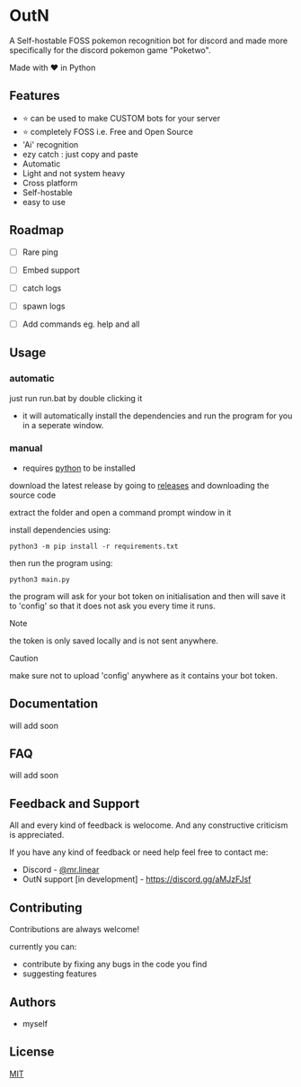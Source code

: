 
# OutN 

A Self-hostable FOSS pokemon recognition bot for discord and made more specifically for the discord pokemon game "Poketwo".

Made with ❤️ in Python


## Features
- ⭐ can be used to make CUSTOM bots for your server
- ⭐ completely FOSS i.e. Free and Open Source
- 'Ai' recognition
- ezy catch : just copy and paste
- Automatic
- Light and not system heavy
- Cross platform
- Self-hostable
- easy to use



## Roadmap

- [ ] Rare ping
- [ ] Embed support
- [ ] catch logs
- [ ] spawn logs
- [ ] Add commands eg. help and all




## Usage

### automatic

just run run.bat by double clicking it
- it will automatically install the dependencies and run the program for you in a seperate window.

### manual

- requires [python](https://www.python.org/) to be installed

download the latest release by going to [releases](https://github.com/Pranjal-SB/OutN/releases/latest) and downloading the source code

extract the folder and open a command prompt window in it

install dependencies using:
```
python3 -m pip install -r requirements.txt
```
then run the program using:
```
python3 main.py
```
the program will ask for your bot token on initialisation
and then will save it to 'config' so that it does not ask you every time it runs.

> [!NOTE]
> the token is only saved locally and is not sent anywhere.

> [!CAUTION]
> make sure not to upload 'config' anywhere as it contains your bot token.

## Documentation

will add soon


## FAQ

will add soon


## Feedback and Support

All and every kind of feedback is welocome.
And any constructive criticism is appreciated.

If you have any kind of feedback or need help feel free to contact me:
- Discord - [@mr.linear](https://discordapp.com/users/1140568955220656160)
- OutN support [in development] - https://discord.gg/aMJzFJsf
## Contributing

Contributions are always welcome!

currently you can:
- contribute by fixing any bugs in the code you find
- suggesting features

## Authors

- myself


## License

[MIT](https://github.com/Pranjal-SB/OutN?tab=MIT-1-ov-file)

